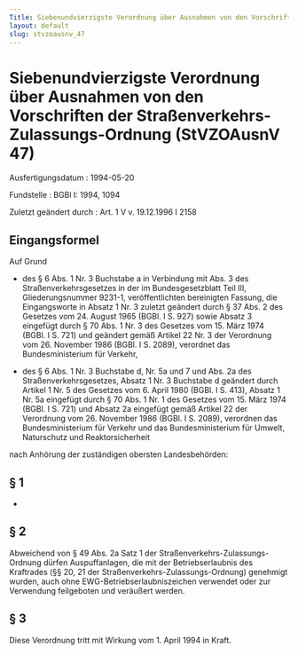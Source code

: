 ```yaml
---
Title: Siebenundvierzigste Verordnung über Ausnahmen von den Vorschriften der Straßenverkehrs-Zulassungs-Ordnung
layout: default
slug: stvzoausnv_47
---
```


# Siebenundvierzigste Verordnung über Ausnahmen von den Vorschriften der Straßenverkehrs-Zulassungs-Ordnung (StVZOAusnV 47)

Ausfertigungsdatum
:   1994-05-20

Fundstelle
:   BGBl I: 1994, 1094

Zuletzt geändert durch
:   Art. 1 V v. 19.12.1996 I 2158


## Eingangsformel

Auf Grund

-   des § 6 Abs. 1 Nr. 3 Buchstabe a in Verbindung mit Abs. 3 des
    Straßenverkehrsgesetzes in der im Bundesgesetzblatt Teil III,
    Gliederungsnummer 9231-1, veröffentlichten bereinigten Fassung, die
    Eingangsworte in Absatz 1 Nr. 3 zuletzt geändert durch § 37 Abs. 2 des
    Gesetzes vom 24. August 1965 (BGBl. I S. 927) sowie Absatz 3 eingefügt
    durch § 70 Abs. 1 Nr. 3 des Gesetzes vom 15. März 1974 (BGBl. I S.
    721) und geändert gemäß Artikel 22 Nr. 3 der Verordnung vom 26.
    November 1986 (BGBl. I S. 2089), verordnet das Bundesministerium für
    Verkehr,


-   des § 6 Abs. 1 Nr. 3 Buchstabe d, Nr. 5a und 7 und Abs. 2a des
    Straßenverkehrsgesetzes, Absatz 1 Nr. 3 Buchstabe d geändert durch
    Artikel 1 Nr. 5 des Gesetzes vom 6. April 1980 (BGBl. I S. 413),
    Absatz 1 Nr. 5a eingefügt durch § 70 Abs. 1 Nr. 1 des Gesetzes vom 15.
    März 1974 (BGBl. I S. 721) und Absatz 2a eingefügt gemäß Artikel 22
    der Verordnung vom 26. November 1986 (BGBl. I S. 2089), verordnen das
    Bundesministerium für Verkehr und das Bundesministerium für Umwelt,
    Naturschutz und Reaktorsicherheit



nach Anhörung der zuständigen obersten Landesbehörden:


## § 1

-


## § 2

Abweichend von § 49 Abs. 2a Satz 1 der Straßenverkehrs-Zulassungs-
Ordnung dürfen Auspuffanlagen, die mit der Betriebserlaubnis des
Kraftrades (§§ 20, 21 der Straßenverkehrs-Zulassungs-Ordnung)
genehmigt wurden, auch ohne EWG-Betriebserlaubniszeichen verwendet
oder zur Verwendung feilgeboten und veräußert werden.


## § 3

Diese Verordnung tritt mit Wirkung vom 1. April 1994 in Kraft.

